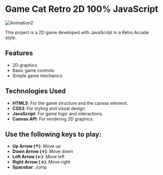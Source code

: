 # Game Cat Retro 2D 100% JavaScript


![Animation2](https://github.com/user-attachments/assets/9a8fc04b-f38f-4209-a036-147dbc17489c)

This project is a 2D game developed with JavaScript in a Retro Arcade style.

## Features

- 2D graphics
- Basic game controls
- Simple game mechanics

## Technologies Used

- **HTML5**: For the game structure and the canvas element.
- **CSS3**: For styling and visual design.
- **JavaScript**: For game logic and interactions.
- **Canvas API**: For rendering 2D graphics.

## Use the following keys to play:

- **Up Arrow (↑)**: Move up
- **Down Arrow (↓)**: Move down
- **Left Arrow (←)**: Move left
- **Right Arrow (→)**: Move right
- **Spacebar**: Jump

